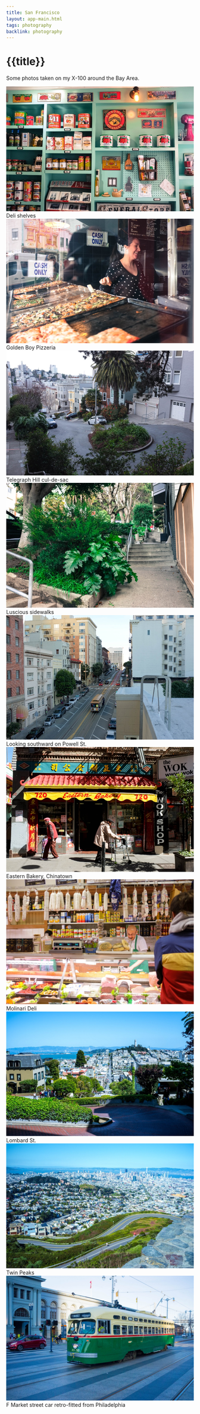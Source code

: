 ```yaml
---
title: San Francisco
layout: app-main.html
tags: photography
backlink: photography                                                                   
---
```


# {{title}}

<p class='intro'>
  Some photos taken on my X-100 around the Bay Area.
</p>

<div class='img'>
  <img class='img-fluid' src='/images/photos/X100-2018/2018-02-24-deli.jpg' srcset='/images/photos/X100-2018/2018-02-24-deli@2x.jpg 2x' alt='' loading="lazy">
  <figcaption>Deli shelves</figcaption>
</div>

<div class='img'>
  <img class='img-fluid' src='/images/photos/X100-2018/2018-02-24-golden-boy.jpg' srcset='/images/photos/X100-2018/2018-02-24-golden-boy@2x.jpg 2x' alt='' loading="lazy">
  <figcaption>Golden Boy Pizzeria</figcaption>
</div>

<div class='img'>
  <img class='img-fluid' src='/images/photos/X100-2018/2018-03-03-15-32-28.jpg' srcset='/images/photos/X100-2018/2018-03-03-15-32-28@2x.jpg 2x' alt='' loading="lazy">
  <figcaption>Telegraph Hill cul-de-sac</figcaption>
</div>

<div class='img'>
  <img class='img-fluid' src='/images/photos/X100-2018/2018-03-03-north-beach.jpg' srcset='/images/photos/X100-2018/2018-03-03-north-beach@2x.jpg 2x' alt='' loading="lazy">
  <figcaption>Luscious sidewalks</figcaption>
</div>

<div class='img'>
  <img class='img-fluid' src='/images/photos/X100-2018/2018-03-04-powell-st.jpg' srcset='/images/photos/X100-2018/2018-03-04-powell-st@2x.jpg 2x' alt='' loading="lazy">
  <figcaption>Looking southward on Powell St.</figcaption>
</div>

<div class='img'>
  <img class='img-fluid' src='/images/photos/X100-2018/2018-03-07-eastern-bakery-chinatown.jpg' srcset='/images/photos/X100-2018/2018-03-07-eastern-bakery-chinatown@2x.jpg 2x' alt='' loading="lazy">
  <figcaption>Eastern Bakery, Chinatown</figcaption>
</div>

<div class='img'>
  <img class='img-fluid' src='/images/photos/X100-2018/2018-02-24-molinari.jpg' srcset='/images/photos/X100-2018/2018-02-24-molinari@2x.jpg 2x' alt='' loading="lazy">
  <figcaption>Molinari Deli</figcaption>
</div>

<div class='img'>
  <img class='img-fluid' src='/images/photos/X100-2018/2018-04-08-lombard.jpg' srcset='/images/photos/X100-2018/2018-04-08-lombard@2x.jpg 2x' alt='' loading="lazy">
  <figcaption>Lombard St.</figcaption>
</div>

<div class='img'>
  <img class='img-fluid' src='/images/photos/X100-2018/2018-04-14-twin-peaks.jpg' srcset='/images/photos/X100-2018/2018-04-14-twin-peaks@2x.jpg 2x' alt='' loading="lazy">
  <figcaption>Twin Peaks</figcaption>
</div>

<div class='img'>
  <img class='img-fluid' src='/images/photos/X100-2018/2018-03-27-f-market.jpg' srcset='/images/photos/X100-2018/2018-03-27-f-market@2x.jpg 2x' alt='' loading="lazy">
  <figcaption>F Market street car retro-fitted from Philadelphia</figcaption>
</div>

